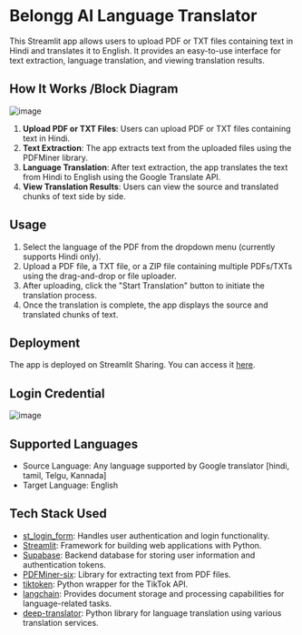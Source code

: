 # Belongg AI Language Translator

This Streamlit app allows users to upload PDF or TXT files containing text in Hindi and translates it to English. It provides an easy-to-use interface for text extraction, language translation, and viewing translation results.

## How It Works /Block Diagram
![image](https://github.com/vandit98/C4GTDMP/assets/91458535/d8587a53-e7aa-4b54-a4d9-16a2822fca01)

1. **Upload PDF or TXT Files**: Users can upload PDF or TXT files containing text in Hindi.
2. **Text Extraction**: The app extracts text from the uploaded files using the PDFMiner library.
3. **Language Translation**: After text extraction, the app translates the text from Hindi to English using the Google Translate API.
4. **View Translation Results**: Users can view the source and translated chunks of text side by side.

## Usage

1. Select the language of the PDF from the dropdown menu (currently supports Hindi only).
2. Upload a PDF file, a TXT file, or a ZIP file containing multiple PDFs/TXTs using the drag-and-drop or file uploader.
3. After uploading, click the "Start Translation" button to initiate the translation process.
4. Once the translation is complete, the app displays the source and translated chunks of text.

## Deployment

The app is deployed on Streamlit Sharing. You can access it [here](https://belongg1.streamlit.app/).

## Login Credential 
![image](https://github.com/vandit98/C4GTDMP/assets/91458535/a0a086d6-ffd4-4fda-8b9e-4a1777816e1a)


## Supported Languages

- Source Language: Any language supported by Google translator [hindi, tamil, Telgu, Kannada]
- Target Language: English

## Tech Stack Used

- [st_login_form](https://github.com/daniellewisDL/streamlit-login): Handles user authentication and login functionality.
- [Streamlit](https://streamlit.io/): Framework for building web applications with Python.
- [Supabase](https://supabase.io/): Backend database for storing user information and authentication tokens.
- [PDFMiner-six](https://github.com/pdfminer/pdfminer.six): Library for extracting text from PDF files.
- [tiktoken](https://pypi.org/project/tiktoken/): Python wrapper for the TikTok API.
- [langchain](https://pypi.org/project/langchain/): Provides document storage and processing capabilities for language-related tasks.
- [deep-translator](https://pypi.org/project/deep-translator/): Python library for language translation using various translation services.

